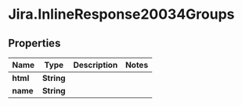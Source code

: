 # Jira.InlineResponse20034Groups

## Properties

Name | Type | Description | Notes
------------ | ------------- | ------------- | -------------
**html** | **String** |  | 
**name** | **String** |  | 


